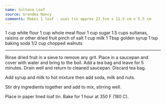 ```yaml
---
name: Sultana Loaf
source: Grandma Nancy
comments: Makes 1 loaf - uses tin approx 22.5cm x 11.5 cm x 5.5 cm
---
```


1 cup white flour
1 cup whole meal flour
1 cup sugar
1.5 cups sultanas, raisins or other dried fruit
pinch of salt
1 cup milk
1 Tbsp golden syrup
1 tsp baking soda
1/2 cup chopped walnuts

---

Rinse dried fruit in a sieve to remove any grit.  Place in a saucepan and cover with water and bring to the boil.  Add a tea bag and leave for 5 minutes. Drain well and return to cleaned saucepan. Discard tea bag.
  
Add syrup and milk to hot mixture then add soda, milk and nuts.  

Stir dry ingredients together and add to mix, stirring well.

Place in paper lined loaf tin.  Bake for 1 hour at 350 F (180 C).

